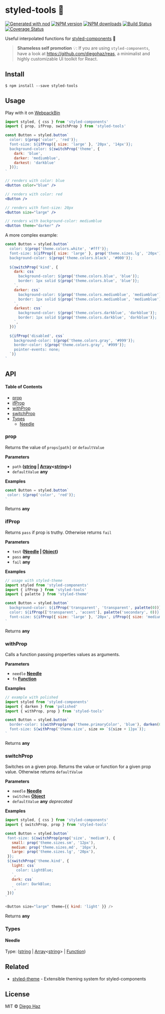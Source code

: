 # styled-tools 💅

[![Generated with nod](https://img.shields.io/badge/generator-nod-2196F3.svg?style=flat-square)](https://github.com/diegohaz/nod)
[![NPM version](https://img.shields.io/npm/v/styled-tools.svg?style=flat-square)](https://npmjs.org/package/styled-tools)
[![NPM downloads](https://img.shields.io/npm/dm/styled-tools.svg?style=flat-square)](https://npmjs.org/package/styled-tools)
[![Build Status](https://img.shields.io/travis/diegohaz/styled-tools/master.svg?style=flat-square)](https://travis-ci.org/diegohaz/styled-tools) [![Coverage Status](https://img.shields.io/codecov/c/github/diegohaz/styled-tools/master.svg?style=flat-square)](https://codecov.io/gh/diegohaz/styled-tools/branch/master)

Useful interpolated functions for [styled-components](https://github.com/styled-components/styled-components) 💅

> **Shameless self promotion** 💡: If you are using `styled-components`, have a look at https://github.com/diegohaz/reas, a minimalist and highly customizable UI toolkit for React.

## Install

    $ npm install --save styled-tools

## Usage

Play with it on [WebpackBin](https://www.webpackbin.com/bins/-Kel3KgddZSrD5oK0fIk)

```jsx
import styled, { css } from 'styled-components'
import { prop, ifProp, switchProp } from 'styled-tools'

const Button = styled.button`
  color: ${prop('color', 'red')};
  font-size: ${ifProp({ size: 'large' }, '20px', '14px')};
  background-color: ${switchProp('theme', {
    dark: 'blue', 
    darker: 'mediumblue', 
    darkest: 'darkblue' 
  })};
`

// renders with color: blue
<Button color="blue" />

// renders with color: red
<Button />

// renders with font-size: 20px
<Button size="large" />

// renders with background-color: mediumblue
<Button theme="darker" />
```

A more complex example:

```jsx
const Button = styled.button`
  color: ${prop('theme.colors.white', '#fff')};
  font-size: ${ifProp({ size: 'large' }, prop('theme.sizes.lg', '20px'), prop('theme.sizes.md', '14px'))};
  background-color: ${prop('theme.colors.black', '#000')};
  
  ${switchProp('kind', {
    dark: css`
      background-color: ${prop('theme.colors.blue', 'blue')};
      border: 1px solid ${prop('theme.colors.blue', 'blue')};
    `,
    darker: css`
      background-color: ${prop('theme.colors.mediumblue', 'mediumblue')};
      border: 1px solid ${prop('theme.colors.mediumblue', 'mediumblue')};
    `,
    darkest: css`
      background-color: ${prop('theme.colors.darkblue', 'darkblue')};
      border: 1px solid ${prop('theme.colors.darkblue', 'darkblue')};
    `,
  })}
  
  ${ifProp('disabled', css`
    background-color: ${prop('theme.colors.gray', '#999')};
    border-color: ${prop('theme.colors.gray', '#999')};
    pointer-events: none;
  `)}
`
```

## API

<!-- Generated by documentation.js. Update this documentation by updating the source code. -->

#### Table of Contents

-   [prop](#prop)
-   [ifProp](#ifprop)
-   [withProp](#withprop)
-   [switchProp](#switchprop)
-   [Types](#types)
    -   [Needle](#needle)

### prop

Returns the value of `props[path]` or `defaultValue`

**Parameters**

-   `path` **([string](https://developer.mozilla.org/docs/Web/JavaScript/Reference/Global_Objects/String) \| [Array](https://developer.mozilla.org/docs/Web/JavaScript/Reference/Global_Objects/Array)&lt;[string](https://developer.mozilla.org/docs/Web/JavaScript/Reference/Global_Objects/String)>)** 
-   `defaultValue` **any** 

**Examples**

```javascript
const Button = styled.button`
 color: ${prop('color', 'red')};
`
```

Returns **any** 

### ifProp

Returns `pass` if prop is truthy. Otherwise returns `fail`

**Parameters**

-   `test` **([Needle](#needle) \| [Object](https://developer.mozilla.org/docs/Web/JavaScript/Reference/Global_Objects/Object))** 
-   `pass` **any** 
-   `fail` **any** 

**Examples**

```javascript
// usage with styled-theme
import styled from 'styled-components'
import { ifProp } from 'styled-tools'
import { palette } from 'styled-theme'

const Button = styled.button`
  background-color: ${ifProp('transparent', 'transparent', palette(0))};
  color: ${ifProp(['transparent', 'accent'], palette('secondary', 0))};
  font-size: ${ifProp({ size: 'large' }, '20px', ifProp({ size: 'medium' }, '16px', '12px'))};
`
```

Returns **any** 

### withProp

Calls a function passing properties values as arguments.

**Parameters**

-   `needle` **[Needle](#needle)** 
-   `fn` **[Function](https://developer.mozilla.org/docs/Web/JavaScript/Reference/Statements/function)** 

**Examples**

```javascript
// example with polished
import styled from 'styled-components'
import { darken } from 'polished'
import { withProp, prop } from 'styled-tools'

const Button = styled.button`
  border-color: ${withProp(prop('theme.primaryColor', 'blue'), darken(0.5))};
  font-size: ${withProp('theme.size', size => `${size + 1}px`)};
`
```

Returns **any** 

### switchProp

Switches on a given prop. Returns the value or function for a given prop value.
Otherwise returns `defaultValue`

**Parameters**

-   `needle` **[Needle](#needle)** 
-   `switches` **[Object](https://developer.mozilla.org/docs/Web/JavaScript/Reference/Global_Objects/Object)** 
-   `defaultValue` **any** _deprecated_

**Examples**

```javascript
import styled, { css } from 'styled-components'
import { switchProp, prop } from 'styled-tools'

const Button = styled.button`
 font-size: ${switchProp(prop('size', 'medium'), {
   small: prop('theme.sizes.sm', '12px'),
   medium: prop('theme.sizes.md', '16px'),
   large: prop('theme.sizes.lg', '20px'),
 }};
 ${switchProp('theme.kind', {
   light: css`
     color: LightBlue;
   `,
   dark: css`
     color: DarkBlue;
   `,
 })}
`

<Button size="large" theme={{ kind: 'light' }} />
```

Returns **any** 

### Types




#### Needle

Type: ([string](https://developer.mozilla.org/docs/Web/JavaScript/Reference/Global_Objects/String) \| [Array](https://developer.mozilla.org/docs/Web/JavaScript/Reference/Global_Objects/Array)&lt;[string](https://developer.mozilla.org/docs/Web/JavaScript/Reference/Global_Objects/String)> | [Function](https://developer.mozilla.org/docs/Web/JavaScript/Reference/Statements/function))

## Related

-   [styled-theme](https://github.com/diegohaz/styled-theme) - Extensible theming system for styled-components

## License

MIT © [Diego Haz](https://github.com/diegohaz)
